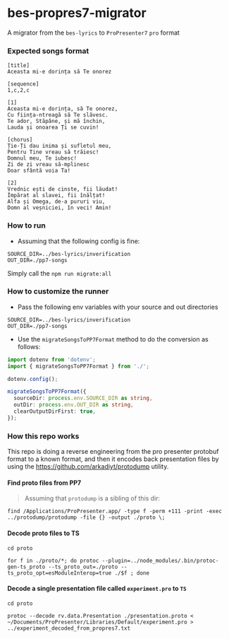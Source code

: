 # bes-propres7-migrator

A migrator from the `bes-lyrics` to `ProPresenter7` `pro` format

### Expected songs format

```
[title]
Aceasta mi-e dorința să Te onorez

[sequence]
1,c,2,c

[1]
Aceasta mi-e dorința, să Te onorez,
Cu ființa-ntreagă să Te slăvesc.
Te ador, Stăpâne, și mă închin,
Lauda și onoarea Ți se cuvin!

[chorus]
Ție-Ți dau inima și sufletul meu,
Pentru Tine vreau să trăiesc!
Domnul meu, Te iubesc!
Zi de zi vreau să-mplinesc
Doar sfântă voia Ta!

[2]
Vrednic ești de cinste, fii lăudat!
Împărat al slavei, fii înălțat!
Alfa și Omega, de-a pururi viu,
Domn al veșniciei, în veci! Amin!
```

### How to run

- Assuming that the following config is fine:

```dotenv
SOURCE_DIR=../bes-lyrics/inverification
OUT_DIR=./pp7-songs
```

Simply call the `npm run migrate:all`

### How to customize the runner

- Pass the following env variables with your source and out directories

```dotenv
SOURCE_DIR=../bes-lyrics/inverification
OUT_DIR=./pp7-songs
```

- Use the `migrateSongsToPP7Format` method to do the conversion as follows:

```typescript
import dotenv from 'dotenv';
import { migrateSongsToPP7Format } from './';

dotenv.config();

migrateSongsToPP7Format({
  sourceDir: process.env.SOURCE_DIR as string,
  outDir: process.env.OUT_DIR as string,
  clearOutputDirFirst: true,
});
```

### How this repo works

This repo is doing a reverse engineering from the pro presenter protobuf format to a known format, and then it encodes
back presentation files by using the https://github.com/arkadiyt/protodump utility.

#### Find proto files from PP7

> Assuming that `protodump` is a sibling of this dir:

```unix
find /Applications/ProPresenter.app/ -type f -perm +111 -print -exec ../protodump/protodump -file {} -output ./proto \;
```

#### Decode proto files to TS

```unix
cd proto

for f in ./proto/*; do protoc --plugin=../node_modules/.bin/protoc-gen-ts_proto --ts_proto_out=./proto --ts_proto_opt=esModuleInterop=true ./$f ; done
```

#### Decode a single presentation file called `experiment.pro` to `TS`

```unix
cd proto

protoc --decode rv.data.Presentation ./presentation.proto < ~/Documents/ProPresenter/Libraries/Default/experiment.pro > ../experiment_decoded_from_propres7.txt
```
